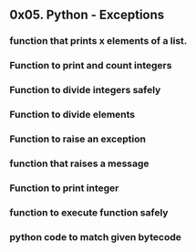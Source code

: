 ## 0x05. Python - Exceptions
### function that prints x elements of a list.
### Function to print and count integers
### Function to divide integers safely
### Function to divide elements
### Function to raise an exception
### function that raises a message
### Function to print integer
### function to execute function safely
### python code to match given bytecode
